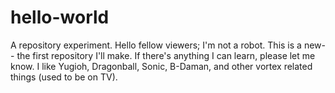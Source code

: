 # hello-world
A repository experiment.
Hello fellow viewers; I'm not a robot. This is a new-- the first repository I'll make. If there's anything I can learn, please let me know. I like Yugioh, Dragonball, Sonic, B-Daman, and other vortex related things (used to be on TV).
